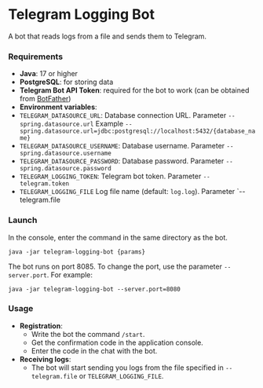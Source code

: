 # Telegram Logging Bot
A bot that reads logs from a file and sends them to Telegram.
### Requirements

- **Java**: 17 or higher
- **PostgreSQL**: for storing data
- **Telegram Bot API Token**: required for the bot to work (can be obtained from [BotFather](https://t.me/BotFather))
- **Environment variables**:
- `TELEGRAM_DATASOURCE_URL`: Database connection URL. Parameter `--spring.datasource.url` Example `--spring.datasource.url=jdbc:postgresql://localhost:5432/{database_name}`
- `TELEGRAM_DATASOURCE_USERNAME`: Database username. Parameter `--spring.datasource.username`
- `TELEGRAM_DATASOURCE_PASSWORD`: Database password. Parameter `--spring.datasource.password`
- `TELEGRAM_LOGGING_TOKEN`: Telegram bot token. Parameter `--telegram.token`
- `TELEGRAM_LOGGING_FILE` Log file name (default: `log.log`). Parameter `--telegram.file
### Launch
In the console, enter the command in the same directory as the bot.

```
java -jar telegram-logging-bot {params}
```

The bot runs on port 8085. To change the port, use the parameter `--server.port`. For example:

```
java -jar telegram-logging-bot --server.port=8080
```

### Usage

- **Registration**:
	- Write the bot the command `/start`.
	- Get the confirmation code in the application console.
	- Enter the code in the chat with the bot.
- **Receiving logs**:
	- The bot will start sending you logs from the file specified in `--telegram.file` or `TELEGRAM_LOGGING_FILE`.
